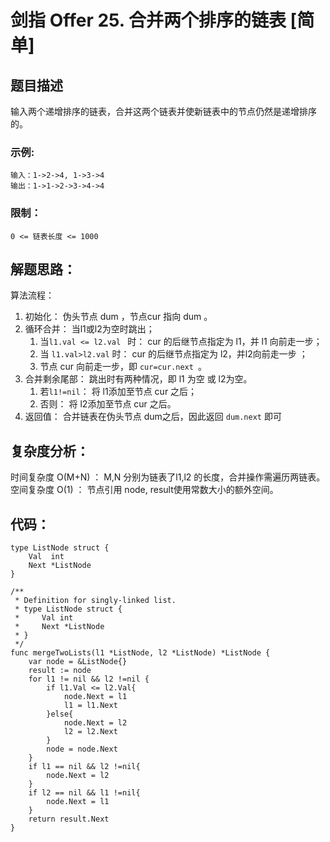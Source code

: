 # 剑指 Offer 25. 合并两个排序的链表 [简单]

## 题目描述

输入两个递增排序的链表，合并这两个链表并使新链表中的节点仍然是递增排序的。 

### 示例:

```
输入：1->2->4, 1->3->4
输出：1->1->2->3->4->4
```

### 限制：

```
0 <= 链表长度 <= 1000
```

## 解题思路：

算法流程：

1. 初始化： 伪头节点 dum ，节点cur 指向 dum 。
2. 循环合并： 当l1或l2为空时跳出；
   1. 当`l1.val <= l2.val ` 时： cur 的后继节点指定为 l1，并 l1 向前走一步；
   2. 当 `l1.val>l2.val` 时： cur 的后继节点指定为 l2，并l2向前走一步 ；
   3. 节点 cur 向前走一步，即 `cur=cur.next `。
3. 合并剩余尾部： 跳出时有两种情况，即 l1 为空 或 l2为空。
   1. 若`l1!=nil`： 将 l1添加至节点 cur 之后；
   2. 否则： 将 l2添加至节点 cur 之后。
4. 返回值： 合并链表在伪头节点 dum之后，因此返回 `dum.next` 即可




## 复杂度分析：

时间复杂度 O(M+N) ： M,N 分别为链表了l1,l2 的长度，合并操作需遍历两链表。
空间复杂度 O(1) ： 节点引用 node, result使用常数大小的额外空间。

## 代码：

```
type ListNode struct {
	Val  int
	Next *ListNode
}

/**
 * Definition for singly-linked list.
 * type ListNode struct {
 *     Val int
 *     Next *ListNode
 * }
 */
func mergeTwoLists(l1 *ListNode, l2 *ListNode) *ListNode {
	var node = &ListNode{}
	result := node
	for l1 != nil && l2 !=nil {
		if l1.Val <= l2.Val{
			node.Next = l1
			l1 = l1.Next
		}else{
			node.Next = l2
			l2 = l2.Next
		}
		node = node.Next
	}
	if l1 == nil && l2 !=nil{
		node.Next = l2
	}
	if l2 == nil && l1 !=nil{
		node.Next = l1
	}
	return result.Next
}
```

